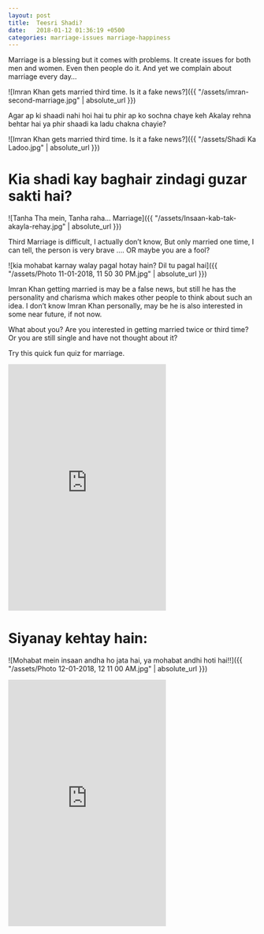 ```yaml
---
layout: post
title:  Teesri Shadi?
date:   2018-01-12 01:36:19 +0500
categories: marriage-issues marriage-happiness
---
```



<meta property="og:url"                content="https://moeenuddin.github.io/bilaunwanpk/marriage-issues/marriage-happiness/2018/01/12/Teesri-shadi.html" />
<meta property="og:type"               content="article" />
<meta property="og:title"              content="Getting married for third time?" />
<meta property="og:description"        content="Imran Khan's marriage. The Third one." />
<meta property="og:image"              content="/assets/Shadi Ka Ladoo.jpg" />

Marriage is a blessing but it comes with problems.
It create issues for both men and women.
Even then people do it. And yet we complain about marriage every day…


 
![Imran Khan gets married third time. Is it a fake news?]({{ "/assets/imran-second-marriage.jpg" | absolute_url }})

Agar ap ki shaadi nahi hoi hai tu phir ap ko sochna chaye keh
Akalay rehna behtar hai ya phir shaadi ka ladu chakna chayie?

![Imran Khan gets married third time. Is it a fake news?]({{ "/assets/Shadi Ka Ladoo.jpg" | absolute_url }})

<h1>Kia shadi kay baghair zindagi guzar sakti hai?</h1>


![Tanha Tha mein, Tanha raha... Marriage]({{ "/assets/Insaan-kab-tak-akayla-rehay.jpg" | absolute_url }})


Third Marriage is difficult, I actually don’t know, But only married one time,
I can tell, the person is very brave …. OR maybe you are a fool?

![kia mohabat karnay walay pagal hotay hain? Dil tu pagal hai]({{ "/assets/Photo 11-01-2018, 11 50 30 PM.jpg" | absolute_url }})


Imran Khan getting married is may be a false news, but still he has the personality
and charisma which makes other people to think about such an idea. I don’t know
Imran Khan personally, may be he is also interested in some near future, if not now.


What about you? Are you interested in getting married twice or third time?
Or you are still single and have not thought about it? 

Try this quick fun quiz for marriage.

<iframe src="https://docs.google.com/forms/d/e/1FAIpQLSdVVC40tLbk_Fl6R7JwnSID8t6535AIOR-6rrO_JkVAjMhzWg/viewform?embedded=true" width="320" height="500" frameborder="0" marginheight="0" marginwidth="0">Loading...</iframe>

<h1>Siyanay kehtay hain:</h1>

![Mohabat mein insaan andha ho jata hai, ya mohabat andhi hoti hai!!]({{ "/assets/Photo 12-01-2018, 12 11 00 AM.jpg" | absolute_url }})


<iframe src="https://docs.google.com/forms/d/e/1FAIpQLSdp2oeeeuhwbEHpAGZCxWTbnn70tcVtTSFNNf6BPLafc-BVLw/viewform?embedded=true" width="320" height="500" frameborder="0" marginheight="0" marginwidth="0">Loading...</iframe>


<script async src="https://www.googletagmanager.com/gtag/js?id=UA-111866331-1"></script> <script> window.dataLayer = window.dataLayer || []; function gtag(){dataLayer.push(arguments);} gtag('js', new Date()); gtag('config', 'UA-111866331-1'); </script>

<div class="alignleft">
     <script type="text/javascript">
       	amzn_assoc_ad_type = "banner";
	amzn_assoc_marketplace = "amazon";
	amzn_assoc_region = "US";
	amzn_assoc_placement = "assoc_banner_placement_default";
	amzn_assoc_campaigns = "wireless";
	amzn_assoc_banner_type = "promotions";
	amzn_assoc_p = "12";
	amzn_assoc_banner_id = "02HND5YJK5NEFPBWFS02";
	amzn_assoc_width = "300";
	amzn_assoc_height = "250";
	amzn_assoc_tracking_id = "bilaunwan-20";
	amzn_assoc_linkid = "af9db9dce32d5b993ca4df9062f4dc9d";
     </script>
     <script src="//z-na.amazon-adsystem.com/widgets/q?ServiceVersion=20070822&Operation=GetScript&ID=OneJS&WS=1"></script>
    </div>
